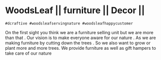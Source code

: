 # WoodsLeaf || furniture || Decor || 

``` #dcraftive #woodsleafservingnature #woodsleafhappycustomer ```

On the first sight you think we are a furniture selling unit but we are more than that . Our vision is to make everyone aware for our nature . As we are making furniture by cutting down the trees . So we also want to grow or plant more and more trees. We provide furniture as well as gift hampers to take care of our nature